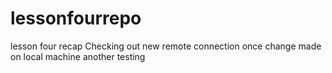 # lessonfourrepo
lesson four recap
Checking out new remote connection once change made on local machine
another testing

